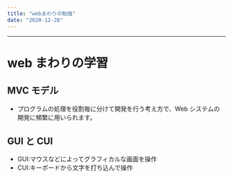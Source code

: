 ```yaml
---
title: "webまわりの勉強"
date: "2020-12-28"
---
```


---

# web まわりの学習

## MVC モデル

- プログラムの処理を役割毎に分けて開発を行う考え方で、Web システムの開発に頻繁に用いられます。

## GUI と CUI

- GUI:マウスなどによってグラフィカルな画面を操作
- CUI:キーボードから文字を打ち込んで操作
